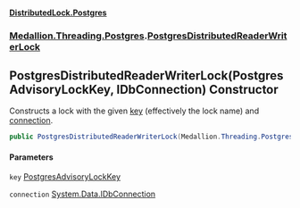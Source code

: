 #### [DistributedLock.Postgres](README.md 'README')
### [Medallion.Threading.Postgres](Medallion.Threading.Postgres.md 'Medallion.Threading.Postgres').[PostgresDistributedReaderWriterLock](PostgresDistributedReaderWriterLock.md 'Medallion.Threading.Postgres.PostgresDistributedReaderWriterLock')

## PostgresDistributedReaderWriterLock(PostgresAdvisoryLockKey, IDbConnection) Constructor

Constructs a lock with the given [key](PostgresDistributedReaderWriterLock..ctor.W6WkSdoxDDf2G56xXhWE6A.md#Medallion.Threading.Postgres.PostgresDistributedReaderWriterLock.PostgresDistributedReaderWriterLock(Medallion.Threading.Postgres.PostgresAdvisoryLockKey,System.Data.IDbConnection).key 'Medallion.Threading.Postgres.PostgresDistributedReaderWriterLock.PostgresDistributedReaderWriterLock(Medallion.Threading.Postgres.PostgresAdvisoryLockKey, System.Data.IDbConnection).key') (effectively the lock name) and [connection](PostgresDistributedReaderWriterLock..ctor.W6WkSdoxDDf2G56xXhWE6A.md#Medallion.Threading.Postgres.PostgresDistributedReaderWriterLock.PostgresDistributedReaderWriterLock(Medallion.Threading.Postgres.PostgresAdvisoryLockKey,System.Data.IDbConnection).connection 'Medallion.Threading.Postgres.PostgresDistributedReaderWriterLock.PostgresDistributedReaderWriterLock(Medallion.Threading.Postgres.PostgresAdvisoryLockKey, System.Data.IDbConnection).connection').

```csharp
public PostgresDistributedReaderWriterLock(Medallion.Threading.Postgres.PostgresAdvisoryLockKey key, System.Data.IDbConnection connection);
```
#### Parameters

<a name='Medallion.Threading.Postgres.PostgresDistributedReaderWriterLock.PostgresDistributedReaderWriterLock(Medallion.Threading.Postgres.PostgresAdvisoryLockKey,System.Data.IDbConnection).key'></a>

`key` [PostgresAdvisoryLockKey](PostgresAdvisoryLockKey.md 'Medallion.Threading.Postgres.PostgresAdvisoryLockKey')

<a name='Medallion.Threading.Postgres.PostgresDistributedReaderWriterLock.PostgresDistributedReaderWriterLock(Medallion.Threading.Postgres.PostgresAdvisoryLockKey,System.Data.IDbConnection).connection'></a>

`connection` [System.Data.IDbConnection](https://docs.microsoft.com/en-us/dotnet/api/System.Data.IDbConnection 'System.Data.IDbConnection')
